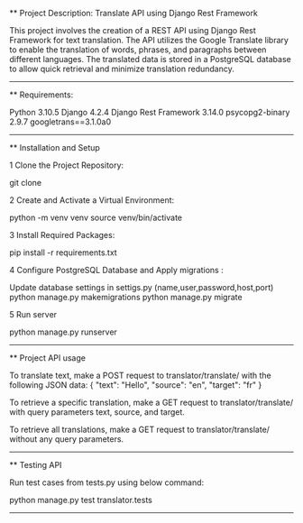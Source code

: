 ** Project Description: Translate API using Django Rest Framework

This project involves the creation of a REST API using Django Rest Framework for text translation. The API utilizes the Google Translate library to enable the translation of words, phrases, and paragraphs between different languages. The translated data is stored in a PostgreSQL database to allow quick retrieval and minimize translation redundancy.
___________________________________________________________________

** Requirements:

Python 3.10.5
Django 4.2.4
Django Rest Framework 3.14.0
psycopg2-binary 2.9.7
googletrans==3.1.0a0

_____________________________________________________________________

** Installation and Setup

1 Clone the Project Repository:

git clone <repository-url>

2 Create and Activate a Virtual Environment:

python -m venv venv
source venv/bin/activate

3 Install Required Packages:

pip install -r requirements.txt

4 Configure PostgreSQL Database and Apply migrations :

Update database settings in settigs.py (name,user,password,host,port)
python manage.py makemigrations
python manage.py migrate

5 Run server

python manage.py runserver

____________________________________________________________________________

** Project API usage

To translate text, make a POST request to translator/translate/ with the following JSON data:
{
  "text": "Hello",
  "source": "en",
  "target": "fr"
}

To retrieve a specific translation, make a GET request to translator/translate/ with query parameters text, source, and target.

To retrieve all translations, make a GET request to translator/translate/ without any query parameters.

___________________________________________________________________________

** Testing API

Run test cases from tests.py using below command:

python manage.py test translator.tests

_____________________________________________________________________________